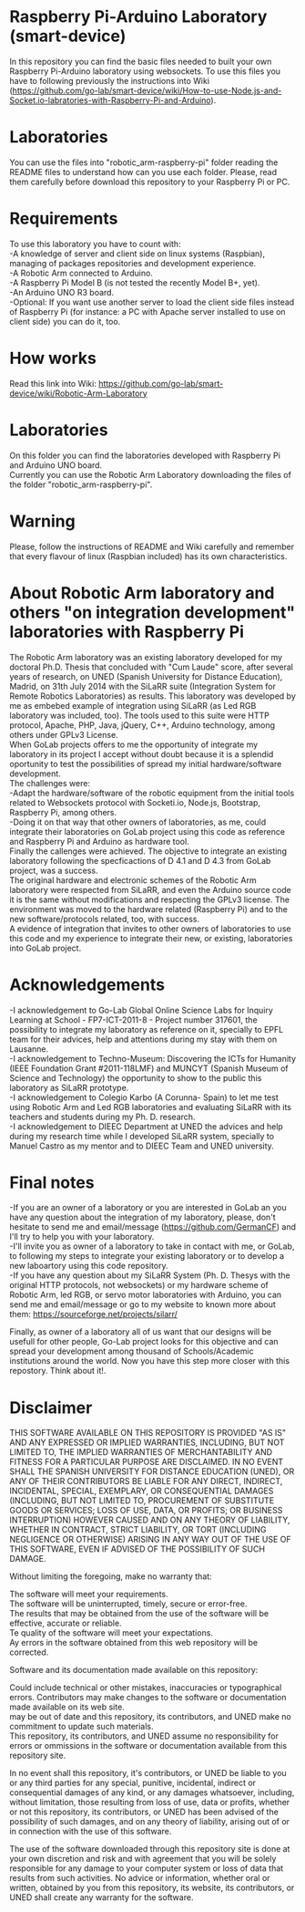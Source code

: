 Raspberry Pi-Arduino Laboratory (smart-device)
===============================================
In this repository you can find the basic files needed to built your own Raspberry Pi-Arduino laboratory using websockets.
To use this files you have to following previously the instructions into Wiki (https://github.com/go-lab/smart-device/wiki/How-to-use-Node.js-and-Socket.io-labratories-with-Raspberry-Pi-and-Arduino).<br>

Laboratories
============
You can use the files into "robotic_arm-raspberry-pi" folder reading the README files to understand how can you use each folder. Please, read them carefully before download this repository to your Raspberry Pi or PC.<br>

Requirements
============
To use this laboratory you have to count with:<br>
-A knowledge of server and client side on linux systems (Raspbian), managing of packages repositories and development experience.<br>
-A Robotic Arm connected to Arduino. <br>
-A Raspberry Pi Model B (is not tested the recently Model B+, yet).<br>
-An Arduino UNO R3 board.<br>
-Optional: If you want use another server to load the client side files instead of Raspberry Pi (for instance: a PC with Apache server installed to use on client side) you can do it, too.<br>

How works
=========
Read this link into Wiki: https://github.com/go-lab/smart-device/wiki/Robotic-Arm-Laboratory

Laboratories
============
On this folder you can find the laboratories developed with Raspberry Pi and Arduino UNO board.<br>
Currently you can use the Robotic Arm Laboratory downloading the files of the folder "robotic_arm-raspberry-pi".<br>

Warning
=======
Please, follow the instructions of README and Wiki carefully and remember that every flavour of linux (Raspbian included) has its own characteristics.<br>

About Robotic Arm laboratory and others "on integration development" laboratories with Raspberry Pi
====================================================================================================
The Robotic Arm laboratory was an existing laboratory developed for my doctoral Ph.D. Thesis that concluded with "Cum Laude" score, after several years of research, on UNED (Spanish University for Distance Education), Madrid, on 31th July 2014 with the SiLaRR suite (Integration System for Remote Robotics Laboratories) as results. This laboratory was developed by me as embebed example of integration using SiLaRR (as Led RGB laboratory was included, too). The tools used to this suite were HTTP protocol, Apache, PHP, Java, jQuery, C++, Arduino technology, among others under GPLv3 License.<br>
When GoLab projects offers to me the opportunity of integrate my laboratory in its project I accept without doubt because it is a splendid oportunity to test the possibilities of spread my initial hardware/software development.<br>
The challenges were:<br>
-Adapt the hardware/software of the robotic equipment from the initial tools related to Websockets protocol with Socketi.io, Node.js, Bootstrap, Raspberry Pi, among others.<br> 
-Doing it on that way that other owners of laboratories, as me, could integrate their laboratories on GoLab project using this code as reference and Raspberry Pi and Arduino as hardware tool.<br> 
Finally the callenges were achieved. The objective to integrate an existing laboratory following the specficactions of D 4.1 and D 4.3 from GoLab project, was a success.<br>
The original hardware and electronic schemes of the Robotic Arm laboratory were respected from SiLaRR, and even the Arduino source code it is the same without modifications and respecting the GPLv3 license. The environment was moved to the hardware related (Raspberry Pi) and to the new software/protocols related, too, with success.<br>
A evidence of integration that invites to other owners of laboratories to use this code and my experience to integrate their new, or existing, laboratories into GoLab project.<br>

Acknowledgements
================
-I acknowledgement to Go-Lab Global Online Science Labs for Inquiry Learning at School - FP7-ICT-2011-8 - Project number 317601, the possibility to integrate my laboratory as reference on it, specially to EPFL team for their advices, help and attentions during my stay with them on Lausanne.<br>
-I acknowledgement to Techno-Museum: Discovering the ICTs for Humanity (IEEE Foundation Grant #2011-118LMF) and MUNCYT (Spanish Museum of Science and Technology) the opportunity to show to the public this laboratory as SiLaRR prototype.<br>
-I acknowledgement to Colegio Karbo (A Corunna- Spain) to let me test using Robotic Arm and Led RGB laboratories and evaluating SiLaRR with its teachers and students during my Ph. D. research.<br>
-I acknowledgement to DIEEC Department at UNED the advices and help during my research time while I developed SiLaRR system, specially to Manuel Castro as my mentor and to DIEEC Team and UNED university.<br> 

Final notes
===========
-If you are an owner of a laboratory or you are interested in GoLab an you have any question about the integration of my laboratory, please, don't hesitate to send me and email/message (https://github.com/GermanCF) and I'll try to help you with your laboratory.<br>
-I'll invite you as owner of a laboratory to take in contact with me, or GoLab, to following my steps to integrate your existing laboratory or to develop a new laboartory using this code repository.<br>
-If you have any question about my SiLaRR System (Ph. D. Thesys with the original HTTP protocols, not websockets) or my hardware scheme of Robotic Arm, led RGB, or servo motor laboratories with Arduino, you can send me and email/message or go to my website to known more about them: https://sourceforge.net/projects/silarr/<br>

Finally, as owner of a laboratory all of us want that our designs will be usefull for other people, Go-Lab project looks for this objective and can spread your development among thousand of Schools/Academic institutions around the world. Now you have this step more closer with this repostory. Think about it!.

Disclaimer
==========
THIS SOFTWARE AVAILABLE ON THIS REPOSITORY IS PROVIDED "AS IS" AND ANY EXPRESSED OR IMPLIED WARRANTIES, INCLUDING, BUT NOT LIMITED TO, THE IMPLIED WARRANTIES OF MERCHANTABILITY AND FITNESS FOR A PARTICULAR PURPOSE ARE DISCLAIMED. IN NO EVENT SHALL THE SPANISH UNIVERSITY FOR DISTANCE EDUCATION (UNED), OR ANY OF THEIR CONTRIBUTORS BE LIABLE FOR ANY DIRECT, INDIRECT, INCIDENTAL, SPECIAL, EXEMPLARY, OR CONSEQUENTIAL DAMAGES (INCLUDING, BUT NOT LIMITED TO, PROCUREMENT OF SUBSTITUTE GOODS OR SERVICES; LOSS OF USE, DATA, OR PROFITS; OR BUSINESS INTERRUPTION) HOWEVER CAUSED AND ON ANY THEORY OF LIABILITY, WHETHER IN CONTRACT, STRICT LIABILITY, OR TORT (INCLUDING NEGLIGENCE OR OTHERWISE) ARISING IN ANY WAY OUT OF THE USE OF THIS SOFTWARE, EVEN IF ADVISED OF THE POSSIBILITY OF SUCH DAMAGE.<br>

Without limiting the foregoing, make no warranty that:<br>

The software will meet your requirements.<br>
The software will be uninterrupted, timely, secure or error-free.<br>
The results that may be obtained from the use of the software will be effective, accurate or reliable.<br>
Te quality of the software will meet your expectations.<br>
Ay errors in the software obtained from this web repository will be corrected.<br>

Software and its documentation made available on this repository:<br>

Could include technical or other mistakes, inaccuracies or typographical errors. Contributors may make changes to the software or documentation made available on its web site.<br>
may be out of date and this repository, its contributors, and UNED make no commitment to update such materials.<br>
This repository, its contributors, and UNED assume no responsibility for errors or ommissions in the software or documentation available from this repository site.<br>

In no event shall this repository, it's contributors, or UNED be liable to you or any third parties for any special, punitive, incidental, indirect or consequential damages of any kind, or any damages whatsoever, including, without limitation, those resulting from loss of use, data or profits, whether or not this repository, its contributors, or UNED has been advised of the possibility of such damages, and on any theory of liability, arising out of or in connection with the use of this software.<br>

The use of the software downloaded through this repository site is done at your own discretion and risk and with agreement that you will be solely responsible for any damage to your computer system or loss of data that results from such activities. No advice or information, whether oral or written, obtained by you from this repository, its website, its contributors, or UNED shall create any warranty for the software.<br>
